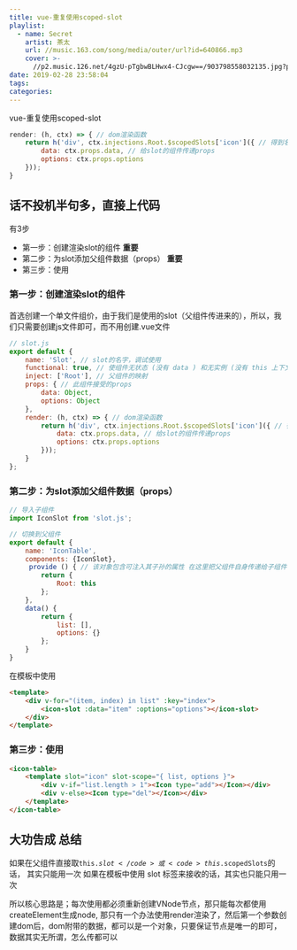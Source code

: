 ```yaml
---
title: vue-重复使用scoped-slot
playlist:
  - name: Secret
    artist: 茶太
    url: //music.163.com/song/media/outer/url?id=640866.mp3
    cover: >-
      //p2.music.126.net/4gzU-pTgbwBLHwx4-CJcgw==/903798558032135.jpg?param=90y90
date: 2019-02-28 23:58:04
tags:
categories:
---
```


vue-重复使用scoped-slot
```js
render: (h, ctx) => { // dom渲染函数
    return h('div', ctx.injections.Root.$scopedSlots['icon']({ // 得到名为icon的作用域插槽
        data: ctx.props.data, // 给slot的组件传递props
        options: ctx.props.options
    }));
}
```

<!-- more -->

## 话不投机半句多，直接上代码

有3步
* 第一步：创建渲染slot的组件 **重要**
* 第二步：为slot添加父组件数据（props） **重要**
* 第三步：使用

### 第一步：创建渲染slot的组件 
首选创建一个单文件组价，由于我们是使用的slot（父组件传进来的），所以，我们只需要创建js文件即可，而不用创建.vue文件
```js
// slot.js
export default {
    name: 'Slot', // slot的名字，调试使用
    functional: true, // 使组件无状态 (没有 data ) 和无实例 (没有 this 上下文)。他们用一个简单的 render 函数返回虚拟节点使他们更容易渲染。
    inject: ['Root'], // 父组件的映射 
    props: { // 此组件接受的props
        data: Object,
        options: Object
    },
    render: (h, ctx) => { // dom渲染函数
        return h('div', ctx.injections.Root.$scopedSlots['icon']({ // 得到名为icon的作用域插槽
            data: ctx.props.data, // 给slot的组件传递props
            options: ctx.props.options
        }));
    }
};
```

### 第二步：为slot添加父组件数据（props）

```js
// 导入子组件
import IconSlot from 'slot.js';

// 切换到父组件
export default {
    name: 'IconTable',
    components: {IconSlot},
     provide () { // 该对象包含可注入其子孙的属性 在这里把父组件自身传递给子组件
        return {
            Root: this
        };
    },
    data() {
        return {
            list: [],
            options: {}
        };
    }
}

```
在模板中使用
```html
<template>
    <div v-for="(item, index) in list" :key="index">
        <icon-slot :data="item" :options="options"></icon-slot>
    </div>
</template>
```


### 第三步：使用

```html
<icon-table>
    <template slot="icon" slot-scope="{ list, options }">
        <div v-if="list.length > 1"><Icon type="add"></Icon></div>
        <div v-else><Icon type="del"></Icon></div>
    </template>
</icon-table>

```

## 大功告成 总结
如果在父组件直接取<code>this.$slot</code>或<code>this.$scopedSlots</code>的话，
其实只能用一次
如果在模板中使用 slot 标签来接收的话，其实也只能只用一次

所以核心思路是；每次使用都必须重新创建VNode节点，那只能每次都使用createElement生成node,
那只有一个办法使用render渲染了，然后第一个参数创建dom后，dom附带的数据，都可以是一个对象，只要保证节点是唯一的即可，数据其实无所谓，怎么传都可以